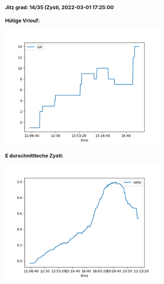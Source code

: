 ### Jitz grad: 14/35 (Zysti, 2022-03-01 17:25:00

### Hütige Vrlouf:
![Graph](Today.png)

### E durschnittleche Zysti:
![Graph](Zysti.png)